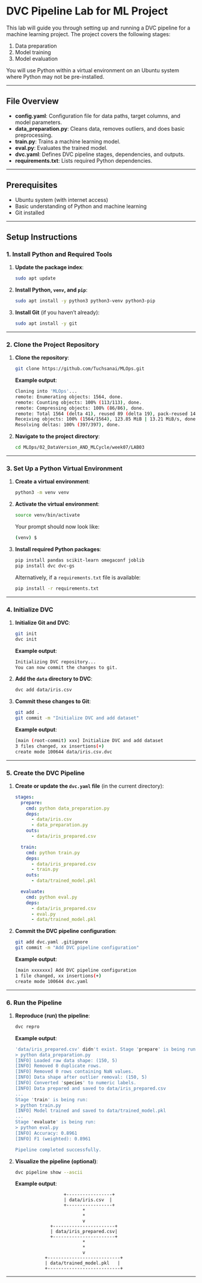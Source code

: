 

# DVC Pipeline Lab for ML Project

This lab will guide you through setting up and running a DVC pipeline for a machine learning project. The project covers the following stages:

1. Data preparation  
2. Model training  
3. Model evaluation  

You will use Python within a virtual environment on an Ubuntu system where Python may not be pre-installed.

---

## File Overview

- **config.yaml**: Configuration file for data paths, target columns, and model parameters.  
- **data_preparation.py**: Cleans data, removes outliers, and does basic preprocessing.  
- **train.py**: Trains a machine learning model.  
- **eval.py**: Evaluates the trained model.  
- **dvc.yaml**: Defines DVC pipeline stages, dependencies, and outputs.  
- **requirements.txt**: Lists required Python dependencies.  

---

## Prerequisites

- Ubuntu system (with internet access)  
- Basic understanding of Python and machine learning  
- Git installed  

---

## Setup Instructions

### 1. Install Python and Required Tools

1. **Update the package index**:
   ```bash
   sudo apt update
   ```

2. **Install Python, `venv`, and `pip`**:
   ```bash
   sudo apt install -y python3 python3-venv python3-pip
   ```

3. **Install Git** (if you haven’t already):
   ```bash
   sudo apt install -y git
   ```

---

### 2. Clone the Project Repository

1. **Clone the repository**:
   ```bash
   git clone https://github.com/Tuchsanai/MLOps.git
   ```
   **Example output**:
   ```bash
   Cloning into 'MLOps'...
   remote: Enumerating objects: 1564, done.
   remote: Counting objects: 100% (113/113), done.
   remote: Compressing objects: 100% (86/86), done.
   remote: Total 1564 (delta 41), reused 89 (delta 19), pack-reused 1451 (from 2)
   Receiving objects: 100% (1564/1564), 123.85 MiB | 13.21 MiB/s, done.
   Resolving deltas: 100% (397/397), done.
   ```

2. **Navigate to the project directory**:
   ```bash
   cd MLOps/02_DataVersion_AND_MLCycle/week07/LAB03
   ```

---

### 3. Set Up a Python Virtual Environment

1. **Create a virtual environment**:
   ```bash
   python3 -m venv venv
   ```

2. **Activate the virtual environment**:
   ```bash
   source venv/bin/activate
   ```
   Your prompt should now look like:
   ```bash
   (venv) $
   ```

3. **Install required Python packages**:
   ```bash
   pip install pandas scikit-learn omegaconf joblib
   pip install dvc dvc-gs
   ```
   Alternatively, if a `requirements.txt` file is available:
   ```bash
   pip install -r requirements.txt
   ```

---

### 4. Initialize DVC

1. **Initialize Git and DVC**:
   ```bash
   git init
   dvc init
   ```
   **Example output**:
   ```bash
   Initializing DVC repository...
   You can now commit the changes to git.
   ```

2. **Add the `data` directory to DVC**:
   ```bash
   dvc add data/iris.csv
   ```
 

3. **Commit these changes to Git**:
   ```bash
   git add .
   git commit -m "Initialize DVC and add dataset"
   ```
   **Example output**:
   ```bash
   [main (root-commit) xxx] Initialize DVC and add dataset
   3 files changed, xx insertions(+)
   create mode 100644 data/iris.csv.dvc
   ```

---

### 5. Create the DVC Pipeline

1. **Create or update the `dvc.yaml` file** (in the current directory):
   ```yaml
   stages:
     prepare:
       cmd: python data_preparation.py
       deps:
         - data/iris.csv
         - data_preparation.py
       outs:
         - data/iris_prepared.csv

     train:
       cmd: python train.py
       deps:
         - data/iris_prepared.csv
         - train.py
       outs:
         - data/trained_model.pkl

     evaluate:
       cmd: python eval.py
       deps:
         - data/iris_prepared.csv
         - eval.py
         - data/trained_model.pkl
   ```

2. **Commit the DVC pipeline configuration**:
   ```bash
   git add dvc.yaml .gitignore
   git commit -m "Add DVC pipeline configuration"
   ```
   **Example output**:
   ```bash
   [main xxxxxxx] Add DVC pipeline configuration
   1 file changed, xx insertions(+)
   create mode 100644 dvc.yaml
   ```

---

### 6. Run the Pipeline

1. **Reproduce (run) the pipeline**:
   ```bash
   dvc repro
   ```
   **Example output**:
   ```bash
   'data/iris_prepared.csv' didn't exist. Stage 'prepare' is being run:
   > python data_preparation.py
   [INFO] Loaded raw data shape: (150, 5)
   [INFO] Removed 0 duplicate rows.
   [INFO] Removed 0 rows containing NaN values.
   [INFO] Data shape after outlier removal: (150, 5)
   [INFO] Converted 'species' to numeric labels.
   [INFO] Data prepared and saved to data/iris_prepared.csv
   ...
   Stage 'train' is being run:
   > python train.py
   [INFO] Model trained and saved to data/trained_model.pkl
   ...
   Stage 'evaluate' is being run:
   > python eval.py
   [INFO] Accuracy: 0.8961
   [INFO] F1 (weighted): 0.8961

   Pipeline completed successfully.
   ```

2. **Visualize the pipeline (optional)**:
   ```bash
   dvc pipeline show --ascii
   ```
   **Example output**:
   ```
                     +-----------------+
                     | data/iris.csv  |
                     +-----------------+
                            *
                            *
                            v
                +-----------------------+
                | data/iris_prepared.csv|
                +-----------------------+
                            *
                            *
                            v
              +---------------------------+
              | data/trained_model.pkl   |
              +---------------------------+
   ```

---
